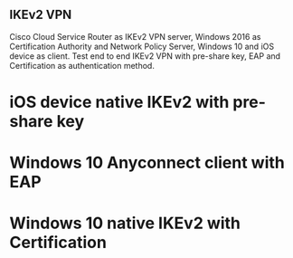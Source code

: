 ## IKEv2 VPN

Cisco Cloud Service Router as IKEv2 VPN server, Windows 2016 as Certification Authority and Network Policy Server, Windows 10 and iOS device as client. Test end to end IKEv2 VPN with pre-share key, EAP and Certification as authentication method. 

# iOS device native IKEv2 with pre-share key

# Windows 10 Anyconnect client with EAP 

# Windows 10 native IKEv2 with Certification
